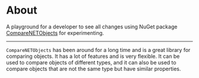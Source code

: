 ﻿# About

A playground for a developer to see all changes using NuGet package [CompareNETObjects](https://www.nuget.org/packages/CompareNETObjects/4.83.0?_src=template) for experimenting.

---

`CompareNETObjects` has been around for a long time and is a great library for comparing objects. It has a lot of features and is very flexible. It can be used to compare objects of different types, and it can also be used to compare objects that are not the same type but have similar properties.


